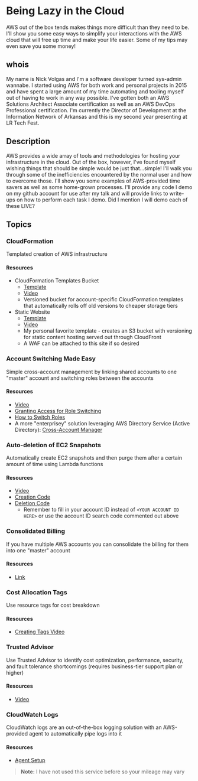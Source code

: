 # Being Lazy in the Cloud

AWS out of the box tends makes things more difficult than they need to be. I'll show you some easy ways to simplify your interactions with the AWS cloud that will free up time and make your life easier. Some of my tips may even save you some money!

## whois

My name is Nick Volgas and I'm a software developer turned sys-admin wannabe. I started using AWS for both work and personal projects in 2015 and have spent a large amount of my time automating and tooling myself out of having to work in any way possible. I've gotten both an AWS Solutions Architect Associate certification as well as an AWS DevOps Professional certification. I'm currently the Director of Development at the Information Network of Arkansas and this is my second year presenting at LR Tech Fest.

## Description

AWS provides a wide array of tools and methodologies for hosting your infrastructure in the cloud. Out of the box, however, I've found myself wishing things that should be simple would be just that...simple! I'll walk you through some of the inefficiencies encountered by the normal user and how to overcome those. I'll show you some examples of AWS-provided time savers as well as some home-grown processes. I'll provide any code I demo on my github account for use after my talk and will provide links to write-ups on how to perform each task I demo. Did I mention I will demo each of these LIVE?

## Topics

### CloudFormation

Templated creation of AWS infrastructure

#### Resources

- CloudFormation Templates Bucket
    - [Template](https://github.com/volnix/lrtechfest-2017/blob/master/CloudFormation/Code/templates-bucket.yaml)
    - [Video](https://github.com/volnix/lrtechfest-2017/blob/master/CloudFormation/Videos/Templates%20Bucket.mov)
	- Versioned bucket for account-specific CloudFormation templates that automatically rolls off old versions to cheaper storage tiers
- Static Website
    - [Template](https://github.com/volnix/lrtechfest-2017/blob/master/CloudFormation/Code/templates-bucket.yaml)
    - [Video](https://github.com/volnix/lrtechfest-2017/blob/master/CloudFormation/Videos/Static%20Site.mov)
	- My personal favorite template - creates an S3 bucket with versioning for static content hosting served out through CloudFront
	- A WAF can be attached to this site if so desired

### Account Switching Made Easy

Simple cross-account management by linking shared accounts to one "master" account and switching roles between the accounts

#### Resources

- [Video](https://github.com/volnix/lrtechfest-2017/blob/master/Cross%20Account/Switching%20Roles.mov)
- [Granting Access for Role Switching](https://docs.aws.amazon.com/IAM/latest/UserGuide/id_roles_use_permissions-to-switch.html)
- [How to Switch Roles](https://docs.aws.amazon.com/IAM/latest/UserGuide/id_roles_use_switch-role-console.html)
- A more "enterprisey" solution leveraging AWS Directory Service (Active Directory): [Cross-Account Manager](http://docs.aws.amazon.com/solutions/latest/cross-account-manager/overview.html)

### Auto-deletion of EC2 Snapshots

Automatically create EC2 snapshots and then purge them after a certain amount of time using Lambda functions

#### Resources

- [Video](https://github.com/volnix/lrtechfest-2017/blob/master/Snapshots/Videos/snapshots.mov)
- [Creation Code](https://github.com/volnix/lrtechfest-2017/blob/master/Snapshots/Code/create_snapshots.py)
- [Deletion Code](https://github.com/volnix/lrtechfest-2017/blob/master/Snapshots/Code/delete_old_snapshots.py)
    - Remember to fill in your account ID instead of `<YOUR ACCOUNT ID HERE>` or use the account ID search code commented out above

### Consolidated Billing

If you have multiple AWS accounts you can consolidate the billing for them into one "master" account

#### Resources

- [Link](http://docs.aws.amazon.com/awsaccountbilling/latest/aboutv2/consolidated-billing.html)

### Cost Allocation Tags

Use resource tags for cost breakdown

#### Resources

- [Creating Tags Video](https://github.com/volnix/lrtechfest-2017/blob/master/Cost%20Allocation%20Tagging/Activating%20Tags.mov)

### Trusted Advisor

Use Trusted Advisor to identify cost optimization, performance, security, and fault tolerance shortcomings (requires business-tier support plan or higher)

#### Resources

- [Video](https://github.com/volnix/lrtechfest-2017/blob/master/Trusted%20Advisor/Trusted%20Advisor.mov)

### CloudWatch Logs

CloudWatch logs are an out-of-the-box logging solution with an AWS-provided agent to automatically pipe logs into it

#### Resources

- [Agent Setup](http://docs.aws.amazon.com/AmazonCloudWatch/latest/logs/QuickStartEC2Instance.html)

> **Note:** I have not used this service before so your mileage may vary